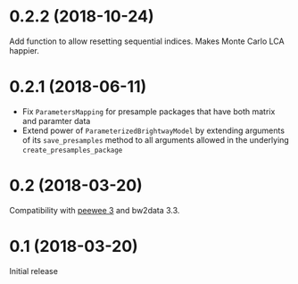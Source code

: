 # 0.2.2 (2018-10-24)

Add function to allow resetting sequential indices. Makes Monte Carlo LCA happier.

# 0.2.1 (2018-06-11)

* Fix `ParametersMapping` for presample packages that have both matrix and paramter data
* Extend power of `ParameterizedBrightwayModel` by extending arguments of its `save_presamples` method to all arguments allowed in the underlying `create_presamples_package`

# 0.2 (2018-03-20)

Compatibility with [peewee 3](http://docs.peewee-orm.com/en/latest/peewee/changes.html) and bw2data 3.3.

# 0.1 (2018-03-20)

Initial release
